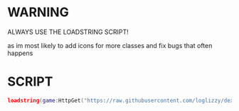 # WARNING
ALWAYS USE THE LOADSTRING SCRIPT!

as im most likely to add icons for more classes and fix bugs that often happens

# SCRIPT
```lua
loadstring(game:HttpGet("https://raw.githubusercontent.com/loglizzy/dex-custom-icons/main/main.lua"))()
```
